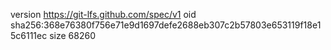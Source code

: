 version https://git-lfs.github.com/spec/v1
oid sha256:368e76380f756e71e9d1697defe2688eb307c2b57803e653119f18e15c6111ec
size 68260
